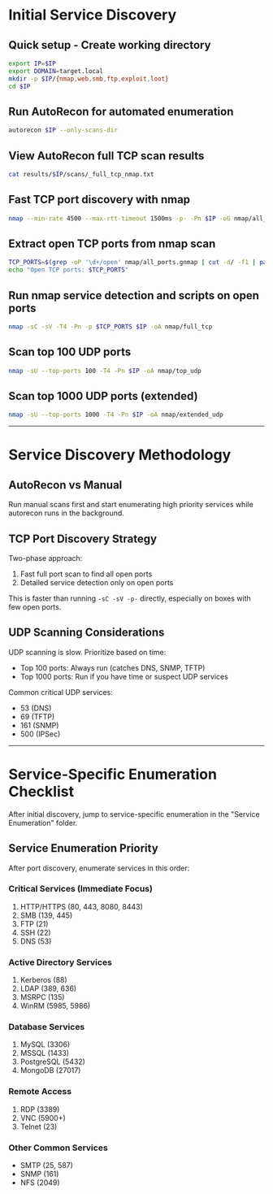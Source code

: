 # Initial Service Discovery

## Quick setup - Create working directory
```bash
export IP=$IP
export DOMAIN=target.local
mkdir -p $IP/{nmap,web,smb,ftp,exploit,loot}
cd $IP
```

## Run AutoRecon for automated enumeration
```bash
autorecon $IP --only-scans-dir
```

## View AutoRecon full TCP scan results
```bash
cat results/$IP/scans/_full_tcp_nmap.txt
```

## Fast TCP port discovery with nmap
```bash
nmap --min-rate 4500 --max-rtt-timeout 1500ms -p- -Pn $IP -oG nmap/all_ports.gnmap
```

## Extract open TCP ports from nmap scan
```bash
TCP_PORTS=$(grep -oP '\d+/open' nmap/all_ports.gnmap | cut -d/ -f1 | paste -sd, -)
echo "Open TCP ports: $TCP_PORTS"
```

## Run nmap service detection and scripts on open ports
```bash
nmap -sC -sV -T4 -Pn -p $TCP_PORTS $IP -oA nmap/full_tcp
```

## Scan top 100 UDP ports
```bash
nmap -sU --top-ports 100 -T4 -Pn $IP -oA nmap/top_udp
```

## Scan top 1000 UDP ports (extended)
```bash
nmap -sU --top-ports 1000 -T4 -Pn $IP -oA nmap/extended_udp
```

---

# Service Discovery Methodology

## AutoRecon vs Manual

Run manual scans first and start enumerating high priority services while autorecon runs in the background.
## TCP Port Discovery Strategy

Two-phase approach:
1. Fast full port scan to find all open ports
2. Detailed service detection only on open ports

This is faster than running `-sC -sV -p-` directly, especially on boxes with few open ports.

## UDP Scanning Considerations

UDP scanning is slow. Prioritize based on time:
- Top 100 ports: Always run (catches DNS, SNMP, TFTP)
- Top 1000 ports: Run if you have time or suspect UDP services

Common critical UDP services:
- 53 (DNS)
- 69 (TFTP)
- 161 (SNMP)
- 500 (IPSec)

---

# Service-Specific Enumeration Checklist 

After initial discovery, jump to service-specific enumeration in the "Service Enumeration" folder. 
## Service Enumeration Priority

After port discovery, enumerate services in this order:
### Critical Services (Immediate Focus)
1. HTTP/HTTPS (80, 443, 8080, 8443)
2. SMB (139, 445)
3. FTP (21)
4. SSH (22)
5. DNS (53)

### Active Directory Services
1. Kerberos (88)
2. LDAP (389, 636)
3. MSRPC (135)
4. WinRM (5985, 5986)

### Database Services
1. MySQL (3306)
2. MSSQL (1433)
3. PostgreSQL (5432)
4. MongoDB (27017)

### Remote Access
1. RDP (3389)
2. VNC (5900+)
3. Telnet (23)

### Other Common Services
- SMTP (25, 587)
- SNMP (161)
- NFS (2049)
